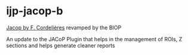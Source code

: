 # ijp-jacop-b
[Jacop by F. Cordelières](http://imagejdocu.tudor.lu/doku.php?id=plugin:analysis:jacop_2.0:just_another_colocalization_plugin:start) revamped by the BIOP

An update to the JACoP Plugin that helps in the management of ROIs, Z sections and helps generate cleaner reports
